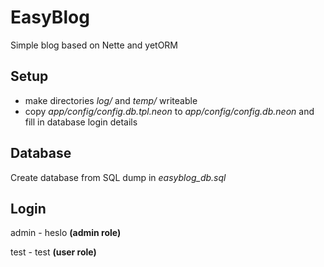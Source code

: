 # EasyBlog

Simple blog based on Nette and yetORM

## Setup

- make directories *log/* and *temp/* writeable
- copy *app/config/config.db.tpl.neon* to *app/config/config.db.neon* and fill in database login details

## Database

Create database from SQL dump in *easyblog_db.sql*

## Login

admin - heslo **(admin role)**

test - test **(user role)**
